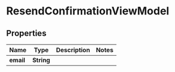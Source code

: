 
# ResendConfirmationViewModel

## Properties
Name | Type | Description | Notes
------------ | ------------- | ------------- | -------------
**email** | **String** |  | 




